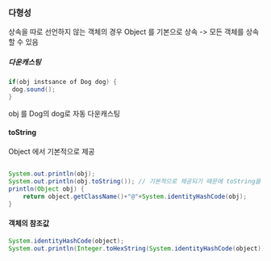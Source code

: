 ### 다형성
상속을 따로 선언하지 않는 객체의 경우 Object 를 기본으로 상속
-> 모든 객체를 상속할 수 있음
##### 다운캐스팅
```java
if(obj instsance of Dog dog) {
 dog.sound();
}
```
 obj 를 Dog의 dog로 자동 다운캐스팅
#### toString
Object 에서 기본적으로 제공
```java

System.out.println(obj);
System.out.println(obj.toString()); // 기본적으로 제공되기 때문에 toString을 입력할 필요X
println(Object obj) {
	return object.getClassName()+"@"+System.identityHashCode(obj);
}
```

#### 객체의 참조값
```java
System.identityHashCode(object);
System.out.println(Integer.toHexString(System.identityHashCode(object)));
```
